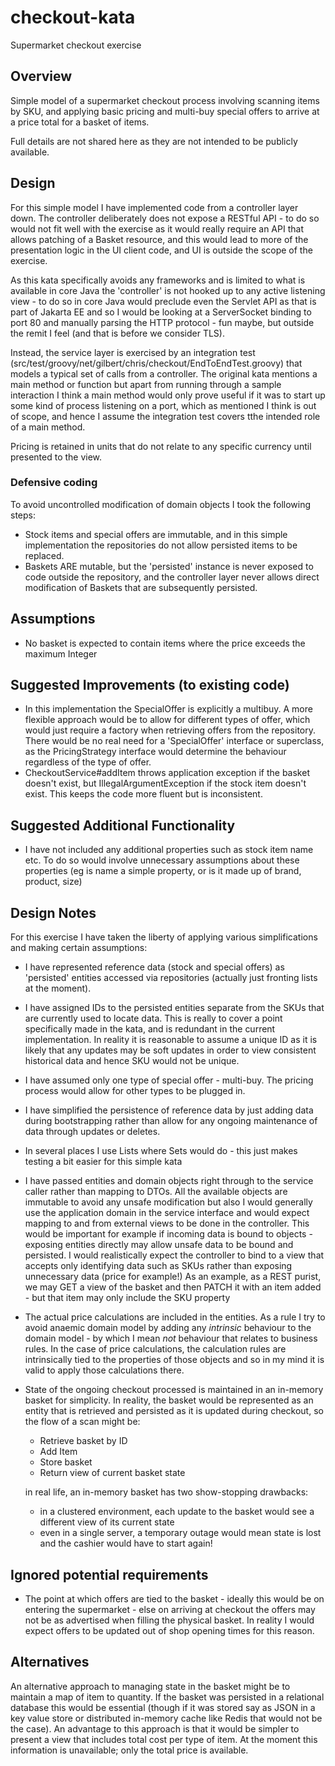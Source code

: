 # checkout-kata
Supermarket checkout exercise

## Overview

Simple model of a supermarket checkout process involving scanning items by SKU, and applying basic pricing and multi-buy special offers to arrive at a price total for a basket of items. 

Full details are not shared here as they are not intended to be publicly available.

## Design

For this simple model I have implemented code from a controller layer down. 
The controller deliberately does not expose a RESTful API - to do so would not fit well with the exercise as it would really require an API that allows patching of a Basket resource, and this would lead to more of the presentation logic in the UI client code, and UI is outside the scope of the exercise.

As this kata specifically avoids any frameworks and is limited to what is available in core Java the 'controller' is not hooked up to any active listening view - 
to do so in core Java would preclude even the Servlet API as that is part of Jakarta EE and so I would be looking at a ServerSocket binding to port 80 and manually parsing the HTTP protocol - fun maybe, but outside the remit I feel (and that is before we consider TLS).  

Instead, the service layer is exercised by an integration test (src/test/groovy/net/gilbert/chris/checkout/EndToEndTest.groovy) that models a typical set of calls from a controller. 
The original kata mentions a main method or function but apart from running through a sample interaction I think a main method would only prove useful if it was to start up some kind of process listening on a port, which as mentioned I think is out of scope, and hence I assume the integration test covers tthe intended role of a main method.

Pricing is retained in units that do not relate to any specific currency until presented to the view.
### Defensive coding
To avoid uncontrolled modification of domain objects I took the following steps:
* Stock items and special offers are immutable, and in this simple implementation the repositories do not allow persisted items to be replaced.
* Baskets ARE mutable, but the 'persisted' instance is never exposed to code outside the repository, and the controller layer never allows direct modification of Baskets that are subsequently persisted.  

## Assumptions
* No basket is expected to contain items where the price exceeds the maximum Integer

## Suggested Improvements (to existing code)

* In this implementation the SpecialOffer is explicitly a multibuy. A more flexible approach would be to allow for different types of offer, which would just require a factory when retrieving offers from the repository. There would be no real need for a 'SpecialOffer' interface or superclass, as the PricingStrategy interface would determine the behaviour regardless of the type of offer. 
* CheckoutService#addItem throws application exception if the basket doesn't exist, but IllegalArgumentException if the stock item doesn't exist. This keeps the code more fluent but is inconsistent. 

## Suggested Additional Functionality
* I have not included any additional properties such as stock item name etc. To do so would involve unnecessary assumptions about these properties (eg is name a simple property, or is it made up of brand, product, size)

## Design Notes

For this exercise I have taken the liberty of applying various simplifications and making certain assumptions:

* I have represented reference data (stock and special offers) as 'persisted' entities accessed via repositories (actually just fronting lists at the moment). 

* I have assigned IDs to the persisted entities separate from the SKUs that are currently used to locate data. This is really to cover a point specifically made in the kata, and is redundant in the current implementation. 
  In reality it is reasonable to assume a unique ID as it is likely that any updates may be soft updates in order to view consistent historical data and hence SKU would not be unique. 
* I have assumed only one type of special offer - multi-buy. The pricing process would allow for other types to be plugged in.
* I have simplified the persistence of reference data by just adding data during bootstrapping rather than allow for any ongoing maintenance of data through updates or deletes.
* In several places I use Lists where Sets would do - this just makes testing a bit easier for this simple kata
* I have passed entities and domain objects right through to the service caller rather than mapping to DTOs. All the available objects are immutable to avoid any unsafe modification but also I would generally use the application domain in the service interface and would expect mapping to and from external views to be done in the controller. 
  This would be important for example if incoming data is bound to objects - exposing entities directly may allow unsafe data to be bound and persisted. 
  I would realistically expect the controller to bind to a view that accepts only identifying data such as SKUs rather than exposing unnecessary data (price for example!) 
  As an example, as a REST purist, we may GET a view of the basket and then PATCH it with an item added - but that item may only include the SKU property  

* The actual price calculations are included in the entities. As a rule I try to avoid anaemic domain model by adding any *intrinsic* behaviour to the domain model - by which I mean *not* behaviour that relates to business rules. In the case of price calculations, the calculation rules are intrinsically tied to the properties of those objects and so in my mind it is valid to apply those calculations there.  
* State of the ongoing checkout processed is maintained in an in-memory basket for simplicity. In reality, the basket would be represented as an entity that is retrieved and persisted as it is updated during checkout, so the flow of a scan might be:
  * Retrieve basket by ID
  * Add Item
  * Store basket
  * Return view of current basket state
    
  in real life, an in-memory basket has two show-stopping drawbacks:
    * in a clustered environment, each update to the basket would see a different view of its current state
    * even in a single server, a temporary outage would mean state is lost and the cashier would have to start again!

## Ignored potential requirements
* The point at which offers are tied to the basket - ideally this would be on entering the supermarket - else on arriving at checkout the offers may not be as advertised when filling the physical basket. In reality I would expect offers to be updated out of shop opening times for this reason. 

## Alternatives

An alternative approach to managing state in the basket might be to maintain a map of item to quantity. If the basket was persisted in a relational database this would be essential (though if it was stored say as JSON in a key value store or distributed in-memory cache like Redis that would not be the case).
An advantage to this approach is that it would be simpler to present a view that includes total cost per type of item. At the moment this information is unavailable; only the total price is available.